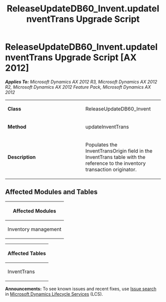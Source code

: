 ﻿---
title: ReleaseUpdateDB60_Invent.updateInventTrans Upgrade Script
TOCTitle: ReleaseUpdateDB60_Invent.updateInventTrans Upgrade Script
ms:assetid: 41a20ffa-904b-11d0-243c-83a7b81697f3
ms:mtpsurl: https://msdn.microsoft.com/en-us/library/JJ718832(v=AX.60)
ms:contentKeyID: 49707876
ms.date: 05/18/2015
mtps_version: v=AX.60
---

# ReleaseUpdateDB60\_Invent.updateInventTrans Upgrade Script [AX 2012]


_**Applies To:** Microsoft Dynamics AX 2012 R3, Microsoft Dynamics AX 2012 R2, Microsoft Dynamics AX 2012 Feature Pack, Microsoft Dynamics AX 2012_

<table>
<colgroup>
<col style="width: 50%" />
<col style="width: 50%" />
</colgroup>
<tbody>
<tr class="odd">
<td><p><strong>Class</strong></p></td>
<td><p>ReleaseUpdateDB60_Invent</p></td>
</tr>
<tr class="even">
<td><p><strong>Method</strong></p></td>
<td><p>updateInventTrans</p></td>
</tr>
<tr class="odd">
<td><p><strong>Description</strong></p></td>
<td><p>Populates the InventTransOrigin field in the InventTrans table with the reference to the inventory transaction originator.</p></td>
</tr>
</tbody>
</table>


## Affected Modules and Tables

<table>
<colgroup>
<col style="width: 100%" />
</colgroup>
<thead>
<tr class="header">
<th><p>Affected Modules</p></th>
</tr>
</thead>
<tbody>
<tr class="odd">
<td><p>Inventory management</p></td>
</tr>
</tbody>
</table>


<table>
<colgroup>
<col style="width: 100%" />
</colgroup>
<thead>
<tr class="header">
<th><p>Affected Tables</p></th>
</tr>
</thead>
<tbody>
<tr class="odd">
<td><p>InventTrans</p></td>
</tr>
</tbody>
</table>

  
**Announcements:** To see known issues and recent fixes, use [Issue search](http://go.microsoft.com/fwlink/?linkid=389258) in [Microsoft Dynamics Lifecycle Services](http://go.microsoft.com/fwlink/?linkid=306505) (LCS).


